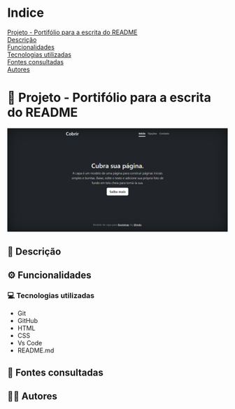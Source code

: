 # Indice

[Projeto - Portifólio para a escrita do README](#projeto---portif%C3%B3lio-para-a-escrita-do-readme)  
[Descrição](#descri%C3%A7%C3%A3o)  
[Funcionalidades](#funcionalidades)  
[Tecnologias utilizadas](#tecnologias-utilizadas)  
[Fontes consultadas](#fontes-consultadas)  
[Autores](#autores)  

# 🚀 Projeto - Portifólio para a escrita do README
![image](img/Captura%20de%20tela%202023-09-05%20075729.png)

## 📝 Descrição 

## ⚙️ Funcionalidades

### 💻 Tecnologias utilizadas
- Git  
- GitHub  
- HTML  
- CSS  
- Vs Code  
- README.md  

## 🔎 Fontes consultadas

## 🙎🏽 Autores 